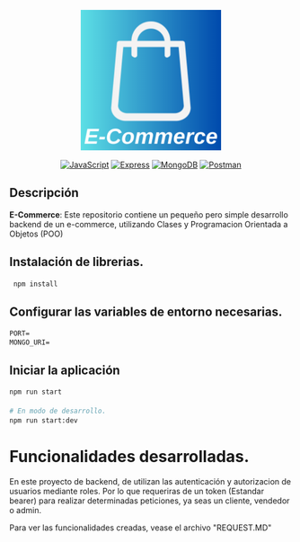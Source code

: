 <p align="center">
  <a href="/"><img src='logo.png' width="250" alt="E-commerce" /></a>
</p>

</p>
<p align="center" >
<a href="https://developer.mozilla.org/en-US/docs/Web/JavaScript" target="_blank"><img alt="JavaScript" src="https://img.shields.io/badge/JavaScript-F7DF1E.svg?logo=javascript&logoColor=black"></a>
<a href="https://expressjs.com/" target="_blank"><img alt="Express" src="https://img.shields.io/badge/Express-000000.svg?logo=express&logoColor=white"></a>
<a href="https://www.mongodb.com/" target="_blank"><img alt="MongoDB" src="https://img.shields.io/badge/MongoDB-47A248.svg?logo=mongodb&logoColor=white"></a>
<a href="https://www.postman.com/" target="_blank"><img alt="Postman" src="https://img.shields.io/badge/Postman-FF6C37.svg?logo=postman&logoColor=white"></a>

## Descripción

**E-Commerce**: Este repositorio contiene un pequeño pero simple desarrollo backend de un e-commerce, utilizando Clases y Programacion Orientada a Objetos (POO)

## Instalación de librerias.

```bash
 npm install
```

## Configurar las variables de entorno necesarias.

```
PORT=
MONGO_URI=
```

## Iniciar la aplicación

```bash
npm run start

# En modo de desarrollo.
npm run start:dev
```

# Funcionalidades desarrolladas.

En este proyecto de backend, de utilizan las autenticación y autorizacion de usuarios mediante roles. Por lo que requeriras de un token (Estandar bearer) para realizar determinadas peticiones, ya seas un cliente, vendedor o admin.

Para ver las funcionalidades creadas, vease el archivo "REQUEST.MD"
